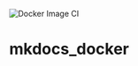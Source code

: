 ![Docker Image CI](https://github.com/bharath-krishna/mkdocs_docker/workflows/Docker%20Image%20CI/badge.svg?branch=master)

# mkdocs_docker


